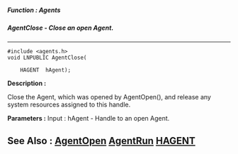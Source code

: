 ##### Function : Agents
##### AgentClose - Close an open Agent.
---
```
#include <agents.h>
void LNPUBLIC AgentClose(

	HAGENT  hAgent);
```
**Description :**

Close the Agent, which was opened by AgentOpen(), and release any system 
resources assigned to this handle.

**Parameters :**
Input :
hAgent  -  Handle to an open Agent.



**See Also :**
[AgentOpen](/reference/Func/AgentOpen)
[AgentRun](/reference/Func/AgentRun)
[HAGENT](/reference/Data/HAGENT)
---
